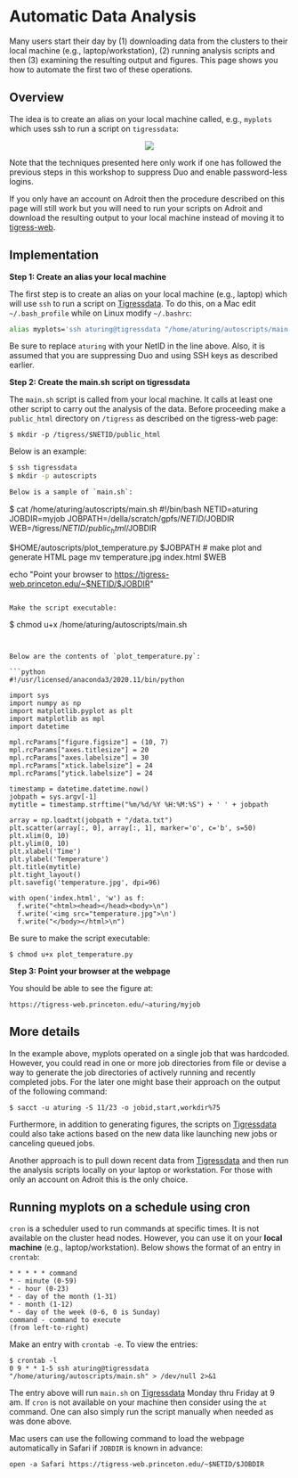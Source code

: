 # Automatic Data Analysis

Many users start their day by (1) downloading data from the clusters to their local machine (e.g., laptop/workstation), (2) running analysis scripts and then (3) examining the resulting output and figures. This page shows you how to automate the first two of these operations.

## Overview

The idea is to create an alias on your local machine called, e.g., `myplots` which uses ssh to run a script on `tigressdata`:

<center><img src="https://tigress-web.princeton.edu/~jdh4/automatic_data_analysis_tigressweb.png"></center>

Note that the techniques presented here only work if one has followed the previous steps in this workshop to suppress Duo and enable password-less logins.

If you only have an account on Adroit then the procedure described on this page will still work but you will need to run your scripts on Adroit and download the resulting output to your local machine instead of moving it to [tigress-web](https://researchcomputing.princeton.edu/support/knowledge-base/tigress-web).

## Implementation

**Step 1: Create an alias your local machine**

The first step is to create an alias on your local machine (e.g., laptop) which will use `ssh` to run a script on [Tigressdata](https://researchcomputing.princeton.edu/systems/tigressdata). To do this, on a Mac edit `~/.bash_profile` while on Linux modify `~/.bashrc`:

```bash
alias myplots='ssh aturing@tigressdata "/home/aturing/autoscripts/main.sh"'
```


Be sure to replace `aturing` with your NetID in the line above. Also, it is assumed that you are suppressing Duo and using SSH keys as described earlier.

**Step 2: Create the main.sh script on tigressdata**

The `main.sh` script is called from your local machine. It calls at least one other script to carry out the analysis of the data. Before proceeding make a `public_html` directory on `/tigress` as described on the tigress-web page:

```
$ mkdir -p /tigress/$NETID/public_html
```


Below is an example:

```bash
$ ssh tigressdata
$ mkdir -p autoscripts

Below is a sample of `main.sh`:

```
$ cat /home/aturing/autoscripts/main.sh
#!/bin/bash
NETID=aturing
JOBDIR=myjob
JOBPATH=/della/scratch/gpfs/$NETID/$JOBDIR
WEB=/tigress/$NETID/public_html/$JOBDIR

$HOME/autoscripts/plot_temperature.py $JOBPATH  # make plot and generate HTML page
mv temperature.jpg index.html $WEB

echo "Point your browser to https://tigress-web.princeton.edu/~$NETID/$JOBDIR"
```

Make the script executable:

```
$ chmod u+x /home/aturing/autoscripts/main.sh
```


Below are the contents of `plot_temperature.py`:

```python
#!/usr/licensed/anaconda3/2020.11/bin/python

import sys
import numpy as np
import matplotlib.pyplot as plt
import matplotlib as mpl
import datetime

mpl.rcParams["figure.figsize"] = (10, 7)
mpl.rcParams["axes.titlesize"] = 20
mpl.rcParams["axes.labelsize"] = 30
mpl.rcParams["xtick.labelsize"] = 24
mpl.rcParams["ytick.labelsize"] = 24

timestamp = datetime.datetime.now()
jobpath = sys.argv[-1]
mytitle = timestamp.strftime("%m/%d/%Y %H:%M:%S") + ' ' + jobpath

array = np.loadtxt(jobpath + "/data.txt")
plt.scatter(array[:, 0], array[:, 1], marker='o', c='b', s=50)
plt.xlim(0, 10)
plt.ylim(0, 10)
plt.xlabel('Time')
plt.ylabel('Temperature')
plt.title(mytitle)
plt.tight_layout()
plt.savefig('temperature.jpg', dpi=96)

with open('index.html', 'w') as f:
  f.write("<html><head></head><body>\n")
  f.write('<img src="temperature.jpg">\n')
  f.write("</body></html>\n")
```

Be sure to make the script executable:

```
$ chmod u+x plot_temperature.py
```

**Step 3: Point your browser at the webpage**

You should be able to see the figure at:

```
https://tigress-web.princeton.edu/~aturing/myjob
```

## More details

In the example above, myplots operated on a single job that was hardcoded. However, you could read in one or more job directories from file or devise a way to generate the job directories of actively running and recently completed jobs. For the later one might base their approach on the output of the following command:

```
$ sacct -u aturing -S 11/23 -o jobid,start,workdir%75
```

Furthermore, in addition to generating figures, the scripts on [Tigressdata](https://researchcomputing.princeton.edu/systems/tigressdata) could also take actions based on the new data like launching new jobs or canceling queued jobs.

Another approach is to pull down recent data from [Tigressdata](https://researchcomputing.princeton.edu/systems/tigressdata) and then run the analysis scripts locally on your laptop or workstation. For those with only an account on Adroit this is the only choice.

## Running myplots on a schedule using cron

`cron` is a scheduler used to run commands at specific times. It is not available on the cluster head nodes. However, you can use it on your **local machine** (e.g., laptop/workstation). Below shows the format of an entry in `crontab`:

```
* * * * * command
* - minute (0-59)
* - hour (0-23)
* - day of the month (1-31)
* - month (1-12)
* - day of the week (0-6, 0 is Sunday)
command - command to execute
(from left-to-right)
```

Make an entry with `crontab -e`. To view the entries:

```
$ crontab -l
0 9 * * 1-5 ssh aturing@tigressdata "/home/aturing/autoscripts/main.sh" > /dev/null 2>&1
```

The entry above will run `main.sh` on [Tigressdata](https://researchcomputing.princeton.edu/systems/tigressdata) Monday thru Friday at 9 am. If `cron` is not available on your machine then consider using the `at` command. One can also simply run the script manually when needed as was done above.

Mac users can use the following command to load the webpage automatically in Safari if `JOBDIR` is known in advance:

```
open -a Safari https://tigress-web.princeton.edu/~$NETID/$JOBDIR
```
